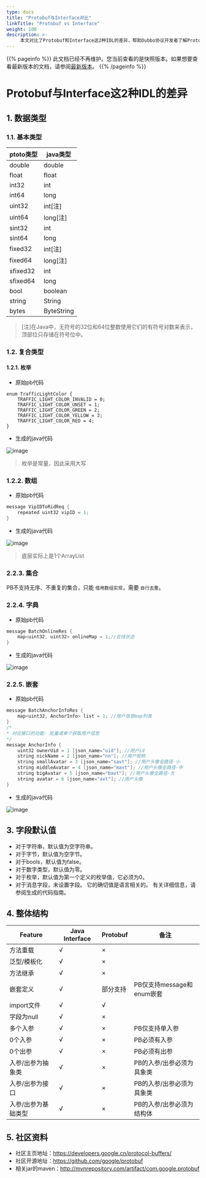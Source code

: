 ```yaml
---
type: docs
title: "Protobuf与Interface对比"
linkTitle: "Protobuf vs Interface"
weight: 100
description: >-
     本文对比了Protobuf和Interface这2种IDL的差异，帮助Dubbo协议开发者了解Protobuf，为后续转到Triple协议和Grpc协议做铺垫。
---
```


{{% pageinfo %}} 此文档已经不再维护。您当前查看的是快照版本。如果想要查看最新版本的文档，请参阅[最新版本](/zh/docs3-v2/java-sdk/upgrades-and-compatibility/protobufinterface/)。
{{% /pageinfo %}}

# Protobuf与Interface这2种IDL的差异

## 1. 数据类型

### 1.1. 基本类型

| ptoto类型  | java类型 | 
| ---- | ---- |
double | double
float | float 
int32 | int
int64 | long
uint32 | int[注]
uint64 | long[注]
sint32 | int
sint64 | long
fixed32 | int[注]
fixed64 | long[注]
sfixed32 |  int
sfixed64 | long
bool | boolean
string | String
bytes | ByteString

> [注]在Java中，无符号的32位和64位整数使用它们的有符号对数来表示，顶部位只存储在符号位中。
### 1.2. 复合类型

#### 1.2.1. 枚举

* 原始pb代码

```java.
enum TrafficLightColor {
    TRAFFIC_LIGHT_COLOR_INVALID = 0;
    TRAFFIC_LIGHT_COLOR_UNSET = 1;
    TRAFFIC_LIGHT_COLOR_GREEN = 2;
    TRAFFIC_LIGHT_COLOR_YELLOW = 3;
    TRAFFIC_LIGHT_COLOR_RED = 4;
}
```

* 生成的java代码

![image](/imgs/docs/advanced/protobufinterface/124234531-b96c2c80-db46-11eb-8155-a77dbe059f07.png)

> 枚举是常量，因此采用大写
### 1.2.2. 数组

* 原始pb代码

```java
message VipIDToRidReq {
    repeated uint32 vipID = 1;
}
```

* 生成的java代码

![image](/imgs/docs/advanced/protobufinterface/124234564-c4bf5800-db46-11eb-94fc-a056af6089cb.png)

> 底层实际上是1个ArrayList
### 2.2.3. 集合

PB不支持无序、不重复的集合，只能 ``借用数组实现``，需要 ``自行去重``。

### 2.2.4. 字典

* 原始pb代码

```java
message BatchOnlineRes {
    map<uint32, uint32> onlineMap = 1;//在线状态
}
```

* 生成的java代码

![image](/imgs/docs/advanced/protobufinterface/124234654-e4568080-db46-11eb-9700-b30022ebee21.png)

### 2.2.5. 嵌套

* 原始pb代码

```java
message BatchAnchorInfoRes {
    map<uint32, AnchorInfo> list = 1; //用户信息map列表
}
/*
* 对应接口的功能: 批量或单个获取用户信息
*/
message AnchorInfo {
    uint32 ownerUid = 1 [json_name="uid"]; //用户id
    string nickName = 2 [json_name="nn"]; //用户昵称
    string smallAvatar = 3 [json_name="savt"]; //用户头像全路径-小
    string middleAvatar = 4 [json_name="mavt"]; //用户头像全路径-中
    string bigAvatar = 5 [json_name="bavt"]; //用户头像全路径-大
    string avatar = 6 [json_name="avt"]; //用户头像
}
```

* 生成的java代码

![image](/imgs/docs/advanced/protobufinterface/124234723-f89a7d80-db46-11eb-82d0-a8aee5322098.png)

## 3. 字段默认值

* 对于字符串，默认值为空字符串。
* 对于字节，默认值为空字节。
* 对于bools，默认值为false。
* 对于数字类型，默认值为零。
* 对于枚举，默认值为第一个定义的枚举值，它必须为0。
* 对于消息字段，未设置字段。 它的确切值是语言相关的。 有关详细信息，请参阅生成的代码指南。

## 4. 整体结构

|  Feature  |  Java Interface   | Protobuf  | 备注  |
|  ----  | ----  | ----  | ----  |
| 方法重载  | √ | × |  |
| 泛型/模板化  | √ | × |  |
| 方法继承  | √ | × |  |
| 嵌套定义  | √ | 部分支持 | PB仅支持message和enum嵌套 |
| import文件  | √ | √  |  |
| 字段为null  | √ | × |  |
| 多个入参  | √ | × | PB仅支持单入参 |
| 0个入参  | √ | × | PB必须有入参 |
| 0个出参  | √ | × | PB必须有出参 |
| 入参/出参为抽象类  | √ | × | PB的入参/出参必须为具象类 |
| 入参/出参为接口  | √ | × | PB的入参/出参必须为具象类 |
| 入参/出参为基础类型  | √ | × | PB的入参/出参必须为结构体 |

## 5. 社区资料
* 社区主页地址：https://developers.google.cn/protocol-buffers/
* 社区开源地址：https://github.com/google/protobuf
* 相关jar的maven：http://mvnrepository.com/artifact/com.google.protobuf
